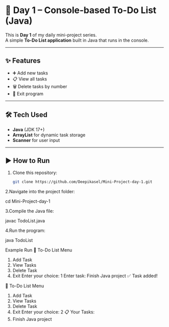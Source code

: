 # 📌 Day 1 – Console-based To-Do List (Java)

This is **Day 1** of my daily mini-project series.  
A simple **To-Do List application** built in Java that runs in the console.  

---

## ✨ Features
- ➕ Add new tasks  
- 📋 View all tasks  
- 🗑️ Delete tasks by number  
- 👋 Exit program  

---

## 🛠 Tech Used
- **Java** (JDK 17+)  
- **ArrayList** for dynamic task storage  
- **Scanner** for user input  

---

## ▶️ How to Run
1. Clone this repository:
   ```bash
   git clone https://github.com/Deepikasel/Mini-Project-day-1.git
2.Navigate into the project folder:

cd Mini-Project-day-1


3.Compile the Java file:

javac TodoList.java


4.Run the program:

java TodoList

Example Run
📌 To-Do List Menu
1. Add Task
2. View Tasks
3. Delete Task
4. Exit
Enter your choice: 1
Enter task: Finish Java project
✅ Task added!

📌 To-Do List Menu
1. Add Task
2. View Tasks
3. Delete Task
4. Exit
Enter your choice: 2
📋 Your Tasks:
1. Finish Java project
